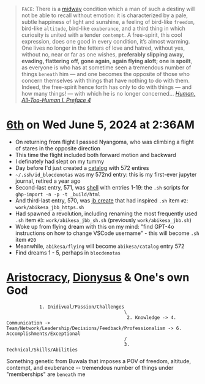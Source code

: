 > `FACE`: There is a [midway](https://www.gutenberg.org/files/51935/51935-h/51935-h.htm#PREFACE ) condition which a man of such a destiny will not be able to recall without emotion: it is characterized by a pale, subtle happiness of light and sunshine, a feeling of bird-like `freedom`, bird-like `altitude`, bird-like `exuberance`, and a third thing in which curiosity is united with a tender `contempt`. A free-spirit, this cool expression, does one good in every condition, it’s almost warming. One lives no longer in the fetters of love and hatred, without yes, without no, near or far as one wishes, **preferably slipping away, evading, flattering off, gone again, again flying aloft; one is spoilt**, as everyone is who has at sometime seen a tremendous number of things `beneath` him — and one becomes the opposite of those who concern themselves with things that have nothing to do with them. Indeed, the free-spirit hence forth has only to do with things — and how many things! — with which he is no longer concerned... *[Human, All-Too-Human I. Preface 4](https://www.holybooks.com/wp-content/uploads/Nietzsche-Human-All-Too-Human-by-Nietzsche.pdf)*

# [6th](https://github.com/abikesa/dreams/blob/main/flying.md) on Wed June 5, 2024 at 2:36AM 

- On returning from flight I passed Nyangoma, who was climbing a flight of stares in the opposite direction
- This time the flight included both forward motion and backward
- I definately had slept on my tummy
- Day before I'd just created a [catalog](https://abikesa.github.io/catalog/) with 572 entires
- `~/.ssh/id_blocdenotas` was my 572nd entry: this is my first-ever jupyter journal, retired a year ago
- Second-last entry, 571, was [shell](https://abikesa.github.io/shell/) with entries 1-19: the `.sh` scripts for `ghp-import -n -p -t _build/html`
- And third-last entry, 570, was [jb create](https://abikesa.github.io/create/intro.html) that had inspired `.sh` item `#2`: `work/abikesa_jbb_https.sh`
- Had spawned a revolution, including renaming the most frequently used `.sh` item `#3`: `work/abikesa_jbb_sh.sh` (previously `work/abikesa_jbb.sh`)
- Woke up from flying dream with this on my mind: "find GPT-4o instructions on how to change VSCode username" - this will become `.sh` item `#20`
- Meanwhile, `abikesa/flying` will become `abikesa/catalog` entry 572
- Find dreams 1 - 5, perhaps in `blocdenotas`

# [Aristocracy](https://github.com/abikesa/lor/tree/main), [Dionysus](https://en.wikisource.org/wiki/An_Attempt_at_Self-Criticism#4) & One's own God

                1. Inidivual/Passion/Challenges
                                               \
                                                2. Knowledge -> 4. Communication -> Team/Network/Leadership/Decisions/Feedback/Professionalism -> 6. Accomplishments/Exceptional
                                               /
                                               3. Technical/Skills/Abilities


 Something genetic from Buwala that imposes a POV of freedom, altitude, contempt, and exuberance -- tremendous number of things under "memberships" are `beneath` me
